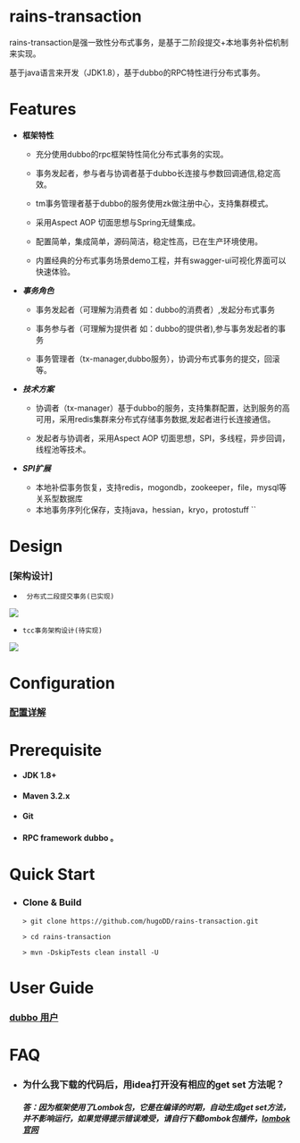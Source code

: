 rains-transaction
================

rains-transaction是强一致性分布式事务，是基于二阶段提交+本地事务补偿机制来实现。

基于java语言来开发（JDK1.8），基于dubbo的RPC特性进行分布式事务。

 # Features

  * **框架特性**

      * 充分使用dubbo的rpc框架特性简化分布式事务的实现。

      * 事务发起者，参与者与协调者基于dubbo长连接与参数回调通信,稳定高效。

      * tm事务管理者基于dubbo的服务使用zk做注册中心，支持集群模式。

      * 采用Aspect AOP 切面思想与Spring无缝集成。

      * 配置简单，集成简单，源码简洁，稳定性高，已在生产环境使用。

      * 内置经典的分布式事务场景demo工程，并有swagger-ui可视化界面可以快速体验。


 * ***事务角色***

   * 事务发起者（可理解为消费者 如：dubbo的消费者）,发起分布式事务

   * 事务参与者（可理解为提供者 如：dubbo的提供者),参与事务发起者的事务

   * 事务管理者（tx-manager,dubbo服务），协调分布式事务的提交，回滚等。

 * ***技术方案***

   * 协调者（tx-manager）基于dubbo的服务，支持集群配置，达到服务的高可用，采用redis集群来分布式存储事务数据,发起者进行长连接通信。

   * 发起者与协调者，采用Aspect AOP 切面思想，SPI，多线程，异步回调，线程池等技术。


 * ***SPI扩展***
     * 本地补偿事务恢复，支持redis，mogondb，zookeeper，file，mysql等关系型数据库
     * 本地事务序列化保存，支持java，hessian，kryo，protostuff
``
# Design
 ### [架构设计]
 *      分布式二段提交事务(已实现)
 ![](./doc/two.svg)
  *     tcc事务架构设计(待实现)
 ![](./doc/tcc.png)

#   Configuration

  ###  [配置详解](https://github.com/hugoDD/rains-transaction/wiki/configuration%EF%BC%88%E9%85%8D%E7%BD%AE%E8%AF%A6%E8%A7%A3%EF%BC%89)


# Prerequisite

  *   #### JDK 1.8+

  *   #### Maven 3.2.x

  *   #### Git

  *   ####  RPC framework dubbo 。

# Quick Start

   * ### Clone & Build
      ```
      > git clone https://github.com/hugoDD/rains-transaction.git
   
      > cd rains-transaction
   
      > mvn -DskipTests clean install -U
      ```

  

# User Guide

###  [dubbo 用户](https://github.com/hugoDD/rains-transaction)






# FAQ

* ### 为什么我下载的代码后，用idea打开没有相应的get set 方法呢？
   ##### 答：因为框架使用了Lombok包，它是在编译的时期，自动生成get set方法，并不影响运行，如果觉得提示错误难受，请自行下载lombok包插件，[lombok官网](http://projectlombok.org/)



